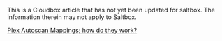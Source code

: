 This is a Cloudbox article that has not yet been updated for saltbox.  The information therein may not apply to Saltbox.

[Plex Autoscan Mappings; how do they work?](https://docs.google.com/document/d/1ivstRv4ViQ-MWatXa1Hk0t1NuYSWCiE-Y0zsepDTzT4/edit?usp=sharing)
